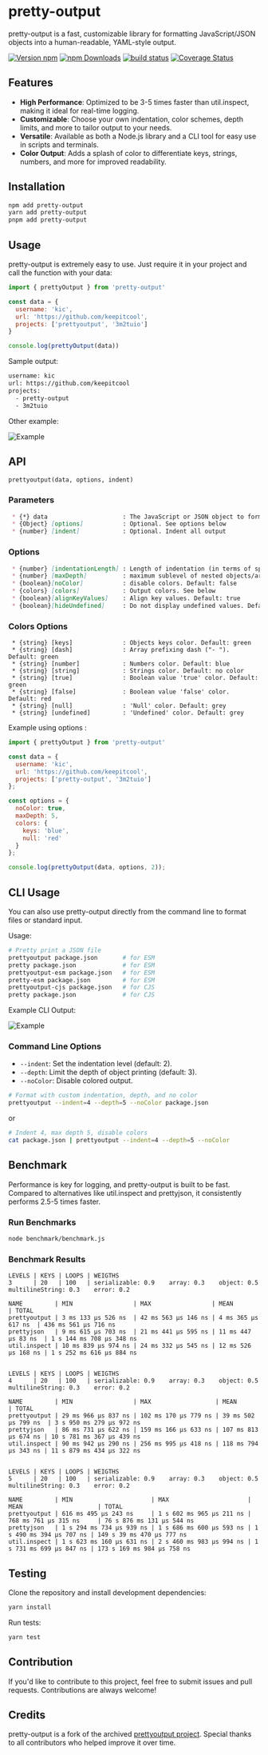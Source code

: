# pretty-output

pretty-output is a fast, customizable library for formatting JavaScript/JSON objects into a human-readable, YAML-style output. 

[![Version npm](https://img.shields.io/npm/v/pretty-output.svg?style=flat-square)](https://www.npmjs.com/package/pretty-output)
[![npm Downloads](https://img.shields.io/npm/dm/pretty-output.svg?style=flat-square)](https://npmcharts.com/compare/pretty-output?minimal=true)
[![build status](https://github.com/tduyng/pretty-output/actions/workflows/ci.yaml/badge.svg)](https://github.com/tduyng/pretty-output/actions/workflows/ci.yml)
[![Coverage Status](https://coveralls.io/repos/github/tduyng/pretty-output/badge.svg?branch=2.x)](https://coveralls.io/github/tduyng/pretty-output?branch=2.x)


## Features
- **High Performance**: Optimized to be 3-5 times faster than util.inspect, making it ideal for real-time logging.
- **Customizable**: Choose your own indentation, color schemes, depth limits, and more to tailor output to your needs.
- **Versatile**: Available as both a Node.js library and a CLI tool for easy use in scripts and terminals.
- **Color Output**: Adds a splash of color to differentiate keys, strings, numbers, and more for improved readability.


## Installation

```bash
npm add pretty-output
yarn add pretty-output
pnpm add pretty-output
```

## Usage

pretty-output is extremely easy to use. Just require it in your project and call the function with your data:

```javascript
import { prettyOutput } from 'pretty-output'

const data = {
  username: 'kic',
  url: 'https://github.com/keepitcool',
  projects: ['prettyoutput', '3m2tuio']
}

console.log(prettyOutput(data))
```

Sample output:

```bash
username: kic
url: https://github.com/keepitcool
projects:
  - pretty-output
  - 3m2tuio
```

Other example:

![Example](docs/images/example.png)

## API

`prettyoutput(data, options, indent)`
### Parameters
```md
 * {*} data                     : The JavaScript or JSON object to format
 * {Object} [options]           : Optional. See options below
 * {number} [indent]            : Optional. Indent all output
```

### Options
```md
 * {number} [indentationLength] : Length of indentation (in terms of space)
 * {number} [maxDepth]          : maximum sublevel of nested objects/arrays output. Default: 3
 * {boolean}[noColor]           : disable colors. Default: false
 * {colors} [colors]            : Output colors. See below
 * {boolean}[alignKeyValues]    : Align key values. Default: true
 * {boolean}[hideUndefined]     : Do not display undefined values. Default: false
```

### Colors Options
```
 * {string} [keys]              : Objects keys color. Default: green
 * {string} [dash]              : Array prefixing dash ("- "). Default: green
 * {string} [number]            : Numbers color. Default: blue
 * {string} [string]            : Strings color. Default: no color
 * {string} [true]              : Boolean value 'true' color. Default: green
 * {string} [false]             : Boolean value 'false' color. Default: red
 * {string} [null]              : 'Null' color. Default: grey
 * {string} [undefined]         : 'Undefined' color. Default: grey
```

Example using options :
```javascript
import { prettyOutput } from 'pretty-output'

const data = {
  username: 'kic',
  url: 'https://github.com/keepitcool',
  projects: ['pretty-output', '3m2tuio']
};

const options = {
  noColor: true,
  maxDepth: 5,
  colors: {
    keys: 'blue',
    null: 'red'
  }
};

console.log(prettyOutput(data, options, 2));
```

## CLI Usage

You can also use pretty-output directly from the command line to format files or standard input.

Usage:
```bash
# Pretty print a JSON file
prettyoutput package.json       # for ESM
pretty package.json             # for ESM
prettyoutput-esm package.json   # for ESM
pretty-esm package.json         # for ESM
prettyoutput-cjs package.json   # for CJS
pretty package.json             # for CJS
```

Example CLI Output:

![Example](docs/images/cli.png)

### Command Line Options

- `--indent`: Set the indentation level (default: 2).
- `--depth`: Limit the depth of object printing (default: 3).
- `--noColor`: Disable colored output.

```bash
# Format with custom indentation, depth, and no color
prettyoutput --indent=4 --depth=5 --noColor package.json
```

or

```bash
# Indent 4, max depth 5, disable colors
cat package.json | prettyoutput --indent=4 --depth=5 --noColor
```

## Benchmark
Performance is key for logging, and pretty-output is built to be fast. Compared to alternatives like util.inspect and prettyjson, it consistently performs 2.5-5 times faster.

### Run Benchmarks
```bash
node benchmark/benchmark.js
```

### Benchmark Results
```
LEVELS | KEYS | LOOPS | WEIGTHS
3      | 20   | 100   | serializable: 0.9    array: 0.3    object: 0.5    multilineString: 0.3    error: 0.2

NAME         | MIN                 | MAX                 | MEAN                | TOTAL
prettyoutput | 3 ms 133 µs 526 ns  | 42 ms 563 µs 146 ns | 4 ms 365 µs 617 ns  | 436 ms 561 µs 716 ns
prettyjson   | 9 ms 615 µs 703 ns  | 21 ms 441 µs 595 ns | 11 ms 447 µs 83 ns  | 1 s 144 ms 708 µs 348 ns
util.inspect | 10 ms 839 µs 974 ns | 24 ms 332 µs 545 ns | 12 ms 526 µs 168 ns | 1 s 252 ms 616 µs 884 ns


LEVELS | KEYS | LOOPS | WEIGTHS
4      | 20   | 100   | serializable: 0.9    array: 0.3    object: 0.5    multilineString: 0.3    error: 0.2

NAME         | MIN                 | MAX                  | MEAN                 | TOTAL
prettyoutput | 29 ms 966 µs 837 ns | 102 ms 170 µs 779 ns | 39 ms 502 µs 799 ns  | 3 s 950 ms 279 µs 972 ns
prettyjson   | 86 ms 731 µs 622 ns | 159 ms 166 µs 633 ns | 107 ms 813 µs 674 ns | 10 s 781 ms 367 µs 439 ns
util.inspect | 90 ms 942 µs 290 ns | 256 ms 995 µs 418 ns | 118 ms 794 µs 343 ns | 11 s 879 ms 434 µs 322 ns


LEVELS | KEYS | LOOPS | WEIGTHS
5      | 20   | 100   | serializable: 0.9    array: 0.3    object: 0.5    multilineString: 0.3    error: 0.2

NAME         | MIN                      | MAX                      | MEAN                     | TOTAL
prettyoutput | 616 ms 495 µs 243 ns     | 1 s 602 ms 965 µs 211 ns | 768 ms 761 µs 315 ns     | 76 s 876 ms 131 µs 544 ns
prettyjson   | 1 s 294 ms 734 µs 939 ns | 1 s 686 ms 600 µs 593 ns | 1 s 490 ms 394 µs 707 ns | 149 s 39 ms 470 µs 777 ns
util.inspect | 1 s 623 ms 160 µs 631 ns | 2 s 460 ms 983 µs 994 ns | 1 s 731 ms 699 µs 847 ns | 173 s 169 ms 984 µs 758 ns

```

## Testing

Clone the repository and install development dependencies:

```bash
yarn install
```

Run tests:

```bash
yarn test
```

## Contribution
If you'd like to contribute to this project, feel free to submit issues and pull requests. Contributions are always welcome!


## Credits
pretty-output is a fork of the archived [prettyoutput project](https://github.com/keepitcool/prettyoutput). Special thanks to all contributors who helped improve it over time.